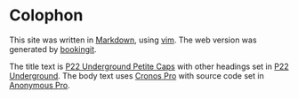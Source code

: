 # Colophon

This site was written in [Markdown][markdown], using [vim][vim].  The web version was generated by [bookingit].  

The title text is [P22 Underground Petite Caps][p22pc] with other headings set in [P22 Underground][p22].  The body
text uses [Cronos Pro][cronos] with source code set in [Anonymous Pro][anon].

[markdown]: https://daringfireball.net/projects/markdown/
[vim]: http://vim.org
[bookingit]: http://github.com/davetron5000/bookingit
[p22pc]: https://typekit.com/fonts/p22-underground-petite-caps
[p22]: https://typekit.com/fonts/p22-underground
[cronos]: https://typekit.com/fonts/cronos-pro
[anon]: https://typekit.com/fonts/anonymous-pro

